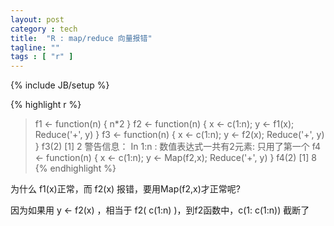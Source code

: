 ```yaml
---
layout: post
category : tech
title:  "R : map/reduce 向量报错"
tagline: ""
tags : [ "r" ] 
---
```

{% include JB/setup %}

{% highlight r %}
> f1 <- function(n) { n*2 }
>  f2 <- function(n) { x <- c(1:n); y <- f1(x); Reduce('+', y) }
>  f3 <- function(n) { x <- c(1:n); y <- f2(x); Reduce('+', y) }
> f3(2)
[1] 2
警告信息：
In 1:n : 数值表达式一共有2元素: 只用了第一个
>  f4 <- function(n) { x <- c(1:n); y <- Map(f2,x); Reduce('+', y) }
> f4(2)
[1] 8
{% endhighlight %}

为什么   f1(x)正常，而 f2(x) 报错，要用Map(f2,x)才正常呢?

因为如果用 y <- f2(x) ，相当于 f2( c(1:n) )，到f2函数中，c(1: c(1:n)) 截断了
